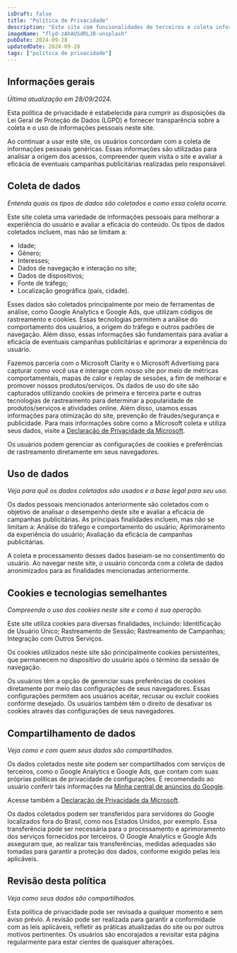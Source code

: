 ```yaml
---
isDraft: false
title: "Política de Privacidade"
description: "Este site com funcionalidades de terceiros e coleta informações sobre a sua sessão. Confira mais aqui."
imageName: "flyd-zAhAUSdRLJ8-unsplash"
pubDate: 2024-09-28
updatedDate: 2024-09-28
tags: ["política de privacidade"]
---
```


## Informações gerais
_Última atualização em 28/09/2024._

Esta política de privacidade é estabelecida para cumprir as disposições da Lei Geral de Proteção de Dados (LGPD) e fornecer transparência sobre a coleta e o uso de informações pessoais neste site.

Ao continuar a usar este site, os usuários concordam com a coleta de informações pessoais genéricas. Essas informações são utilizadas para analisar a origem dos acessos, compreender quem visita o site e avaliar a eficácia de eventuais campanhas publicitárias realizadas pelo responsável.

## Coleta de dados
_Entenda quais os tipos de dados são coletados e como essa coleta ocorre._

Este site coleta uma variedade de informações pessoais para melhorar a experiência do usuário e avaliar a eficácia do conteúdo. Os tipos de dados coletados incluem, mas não se limitam a:
- Idade;
- Gênero;
- Interesses;
- Dados de navegação e interação no site;
- Dados de dispositivos;
- Fonte de tráfego;
- Localização geográfica (país, cidade).

Esses dados são coletados principalmente por meio de ferramentas de análise, como Google Analytics e Google Ads, que utilizam códigos de rastreamento e cookies. Essas tecnologias permitem a análise do comportamento dos usuários, a origem do tráfego e outros padrões de navegação. Além disso, essas informações são fundamentais para avaliar a eficácia de eventuais campanhas publicitárias e aprimorar a experiência do usuário.

Fazemos parceria com o Microsoft Clarity e o Microsoft Advertising para capturar como você usa e interage com nosso site por meio de métricas comportamentais, mapas de calor e replay de sessões, a fim de melhorar e promover nossos produtos/serviços. Os dados de uso do site são capturados utilizando cookies de primeira e terceira parte e outras tecnologias de rastreamento para determinar a popularidade de produtos/serviços e atividades online. Além disso, usamos essas informações para otimização do site, prevenção de fraudes/segurança e publicidade. Para mais informações sobre como a Microsoft coleta e utiliza seus dados, visite a [Declaração de Privacidade da Microsoft](https://www.microsoft.com/privacy/privacystatement).

Os usuários podem gerenciar as configurações de cookies e preferências de rastreamento diretamente em seus navegadores.

## Uso de dados
_Veja para quê os dados coletados são usados e a base legal para seu uso._

Os dados pessoais mencionados anteriormente são coletados com o objetivo de analisar o desempenho deste site e avaliar a eficácia de campanhas publicitárias. As principais finalidades incluem, mas não se limitam a: Análise do tráfego e comportamento do usuário; Aprimoramento da experiência do usuário; Avaliação da eficácia de campanhas publicitárias.

A coleta e processamento desses dados baseiam-se no consentimento do usuário. Ao navegar neste site, o usuário concorda com a coleta de dados anonimizados para as finalidades mencionadas anteriormente.

## Cookies e tecnologias semelhantes
_Compreenda o uso dos cookies neste site e como é sua operação._

Este site utiliza cookies para diversas finalidades, incluindo: Identificação de Usuário Único; Rastreamento de Sessão; Rastreamento de Campanhas; Integração com Outros Serviços.

Os cookies utilizados neste site são principalmente cookies persistentes, que permanecem no dispositivo do usuário após o término da sessão de navegação.

Os usuários têm a opção de gerenciar suas preferências de cookies diretamente por meio das configurações de seus navegadores. Essas configurações permitem aos usuários aceitar, recusar ou excluir cookies conforme desejado. Os usuários também têm o direito de desativar os cookies através das configurações de seus navegadores.

## Compartilhamento de dados
_Veja como e com quem seus dados são compartilhados._

Os dados coletados neste site podem ser compartilhados com serviços de terceiros, como o Google Analytics e Google Ads, que contam com suas próprias políticas de privacidade de configurações. É recomendado ao usuário conferir tais informações na [Minha central de anúncios do Google](https://myadcenter.google.com/).

Acesse também a [Declaração de Privacidade da Microsoft](https://www.microsoft.com/pt-BR/privacy/privacystatement).

Os dados coletados podem ser transferidos para servidores do Google localizados fora do Brasil, como nos Estados Unidos, por exemplo. Essa transferência pode ser necessária para o processamento e aprimoramento dos serviços fornecidos por terceiros. O Google Analytics e Google Ads asseguram que, ao realizar tais transferências, medidas adequadas são tomadas para garantir a proteção dos dados, conforme exigido pelas leis aplicáveis.

## Revisão desta política
_Veja como seus dados são compartilhados._

Esta política de privacidade pode ser revisada a qualquer momento e sem aviso prévio. A revisão pode ser realizada para garantir a conformidade com as leis aplicáveis, refletir as práticas atualizadas do site ou por outros motivos pertinentes. Os usuários são encorajados a revisitar esta página regularmente para estar cientes de quaisquer alterações.